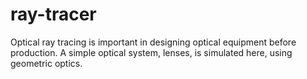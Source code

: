 # ray-tracer
Optical ray tracing is important in designing optical equipment before production. A simple optical system, lenses, is simulated here, using geometric optics.
